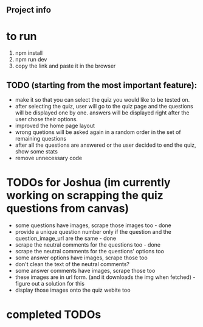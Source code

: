 ## Project info

# to run
1) npm install
2) npm run dev
3) copy the link and paste it in the browser

## TODO (starting from the most important feature):
- make it so that you can select the quiz you would like to be tested on.
- after selecting the quiz, user will go to the quiz page and the questions will be displayed one by one. answers will be displayed right after the user chose their options. 
- improved the home page layout
- wrong quetions will be asked again in a random order in the set of remaining questions
- after all the questions are answered or the user decided to end the quiz, show some stats
- remove unnecessary code

# TODOs for Joshua (im currently working on scrapping the quiz questions from canvas)
- some questions have images, scrape those images too - done
- provide a unique question number only if the question and the question_image_url are the same - done
- scrape the neutral comments for the questions too - done
- scrape the neutral comments for the questions' options too
- some answer options have images, scrape those too
- don't clean the text of the neutral comments?
- some answer comments have images, scrape those too
- these images are in url form. (and it downloads the img when fetched) - figure out a solution for this
- display those images onto the quiz webite too

# completed TODOs